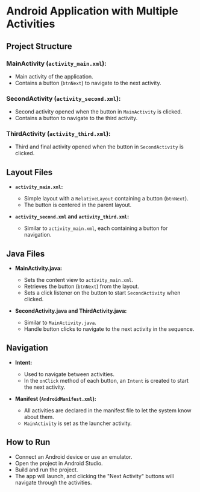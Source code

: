 # Android Application with Multiple Activities

## Project Structure

### MainActivity (`activity_main.xml`):
- Main activity of the application.
- Contains a button (`btnNext`) to navigate to the next activity.

### SecondActivity (`activity_second.xml`):
- Second activity opened when the button in `MainActivity` is clicked.
- Contains a button to navigate to the third activity.

### ThirdActivity (`activity_third.xml`):
- Third and final activity opened when the button in `SecondActivity` is clicked.

## Layout Files

- **`activity_main.xml`:**
  - Simple layout with a `RelativeLayout` containing a button (`btnNext`).
  - The button is centered in the parent layout.

- **`activity_second.xml` and `activity_third.xml`:**
  - Similar to `activity_main.xml`, each containing a button for navigation.

## Java Files

- **MainActivity.java:**
  - Sets the content view to `activity_main.xml`.
  - Retrieves the button (`btnNext`) from the layout.
  - Sets a click listener on the button to start `SecondActivity` when clicked.

- **SecondActivity.java and ThirdActivity.java:**
  - Similar to `MainActivity.java`.
  - Handle button clicks to navigate to the next activity in the sequence.

## Navigation

- **Intent:**
  - Used to navigate between activities.
  - In the `onClick` method of each button, an `Intent` is created to start the next activity.

- **Manifest (`AndroidManifest.xml`):**
  - All activities are declared in the manifest file to let the system know about them.
  - `MainActivity` is set as the launcher activity.

## How to Run

- Connect an Android device or use an emulator.
- Open the project in Android Studio.
- Build and run the project.
- The app will launch, and clicking the "Next Activity" buttons will navigate through the activities.
